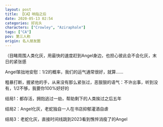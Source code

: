 ```yaml
---
layout: post
title: 【CA】响指之后
date: 2020-05-13 02:54
categories: 好兆头
characters: ["Crowley", "Aziraphale"]
tags: ["CA"]
pov: 第三人称
origin: 名人朋友圈
---
```


（目睹周围人类化灰，用最快的速度赶到Angel身边，也担心彼此会不会化灰，末日的紧张感

Angel笨拙地安慰：1/2的概率，我们的运气通常很好，就算……

粗暴打断，握紧他的手，从来没有那么紧张过，恶狠狠的语气：不许出事，听到没有，1/2不够，我要你100%好好的



结局1：都存活，拥抱逃过一劫，帮助剩下的人类挨过之后五年

结局2：Angel化灰，老蛇独自一人在书店抑郁灌酒自虐

结局3：老蛇化灰，直接时间线跳到2023看到憔悴消瘦了的Angel
